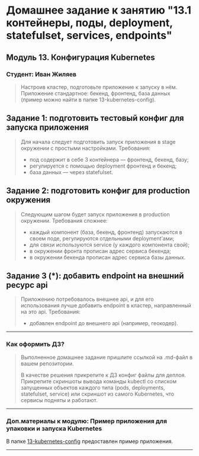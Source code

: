 # Домашнее задание к занятию "13.1 контейнеры, поды, deployment, statefulset, services, endpoints"

## Модуль 13. Конфигурация Kubernetes

### Студент: Иван Жиляев

>Настроив кластер, подготовьте приложение к запуску в нём. Приложение стандартное: бекенд, фронтенд, база данных (пример можно найти в папке 13-kubernetes-config).

## Задание 1: подготовить тестовый конфиг для запуска приложения
>Для начала следует подготовить запуск приложения в stage окружении с простыми настройками. Требования:
>* под содержит в себе 3 контейнера — фронтенд, бекенд, базу;
>* регулируется с помощью deployment фронтенд и бекенд;
>* база данных — через statefulset.

## Задание 2: подготовить конфиг для production окружения
>Следующим шагом будет запуск приложения в production окружении. Требования сложнее:
>* каждый компонент (база, бекенд, фронтенд) запускаются в своем поде, регулируются отдельными deployment’ами;
>* для связи используются service (у каждого компонента свой);
>* в окружении фронта прописан адрес сервиса бекенда;
>* в окружении бекенда прописан адрес сервиса базы данных.

## Задание 3 (*): добавить endpoint на внешний ресурс api
>Приложению потребовалось внешнее api, и для его использования лучше добавить endpoint в кластер, направленный на это api. Требования:
>* добавлен endpoint до внешнего api (например, геокодер).

---

### Как оформить ДЗ?

>Выполненное домашнее задание пришлите ссылкой на .md-файл в вашем репозитории.
>
>В качестве решения прикрепите к ДЗ конфиг файлы для деплоя. Прикрепите скриншоты вывода команды kubectl со списком запущенных объектов каждого типа (pods, deployments, statefulset, service) или скриншот из самого Kubernetes, что сервисы подняты и работают.

---

### Доп.материалы к модулю: Пример приложения для упаковки и запуска Kubernetes

В папке [13-kubernetes-config](../13-kubernetes-config/) предоставлен пример приложения.

---
